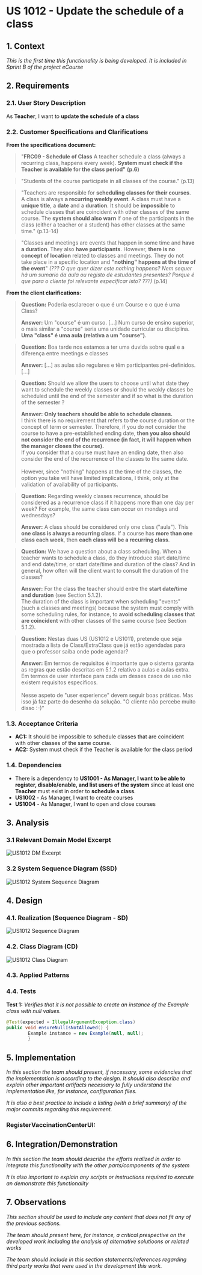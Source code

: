 # US 1012 - Update the schedule of a class

## 1. Context

*This is the first time this functionality is being developed. It is included in Sprint B of the project eCourse*

## 2. Requirements

### 2.1. User Story Description

As **Teacher**, I want to **update the schedule of a class**


### 2.2. Customer Specifications and Clarifications


**From the specifications document:**
>"**FRC09 - Schedule of Class** A teacher schedule a class (always a recurring class, happens every week). **System must check if the Teacher is available for the class period" (p.6)**

>"Students of the course participate in all classes of the course." (p.13)

>"Teachers are responsible for **scheduling classes for their courses**. A class is always **a recurring
> weekly event**. A class must have a **unique title**, a **date** and a **duration**. It should be **impossible** to
> schedule classes that are coincident with other classes of the same course. The **system should also warn** if one of the participants in the class (either a teacher or a student) has other classes
> at the same time." (p.13-14)

>"Classes and meetings are events that happen in some time and **have a duration**. They also **have
participants**. However, **there is no concept of location** related to classes and meetings. They do
not take place in a specific location and **"nothing" happens at the time of the event**" _(??? O que quer dizer este nothing happens? Nem sequer há um sumario da aula ou registo de estudantes presentes? Porque é que para o cliente foi relevante especificar isto? ???)_ (p.14)


**From the client clarifications:**

> **Question:** Poderia esclarecer o que é um Course e o que é uma Class?
>
> **Answer:** Um "course" é um curso. [...]  Num curso de ensino superior, o mais similar a "course" seria uma unidade curricular ou disciplina.
>             <br> **Uma "class" é uma aula (relativa a um "course").**

> **Question:** Boa tarde nos estamos a ter uma duvida sobre qual e a diferença entre meetings e classes
>
> **Answer:** [...] as aulas são regulares e têm participantes pré-definidos. [...]

> **Question:** Should we allow the users to choose until what date they want to schedule the weekly classes or should the weakly classes be scheduled until the end of the semester and if so what is the duration of the semester ?
>
> **Answer:** **Only teachers should be able to schedule classes.**
>             <br> I think there is no requirement that refers to the course duration or the concept of term or semester. Therefore, if you do not consider the course to have a pre-established ending date, **then you also should not consider the end of the recurrence (in fact, it will happen when the manager closes the course).**
>             <br>If you consider that a course must have an ending date, then also consider the end of the recurrence of the classes to the same date.
>             <br><br>However, since "nothing" happens at the time of the classes, the option you take will have limited implications, I think, only at the validation of availability of participants.

> **Question:** Regarding weekly classes recurrence, should be considered as a recurrence class if it happens more than one day per week? For example, the same class can occur on mondays and wednesdays?
>
> **Answer:** A class should be considered only one class ("aula"). This **one class is always a recurring class**. If a course has **more than one class each week**, then **each class will be a recurring class**.

> **Question:** We have a question about a class scheduling. When a teacher wants to schedule a class, do they introduce start date/time and end date/time, or start date/time and duration of the class? And in general, how often will the client want to consult the duration of the classes?
>
> **Answer:** For the class the teacher should entre the **start date/time and duration** (see Section 5.1.2).
>             <br>The duration of the class is important when scheduling "events" (such a classes and meetings) because the system must comply with some scheduling rules, for instance, to **avoid scheduling classes that are coincident** with other classes of the same course (see Section 5.1.2).

> **Question:** Nestas duas US (US1012 e US1011), pretende que seja mostrada a lista de Class/ExtraClass que já estão agendadas para que o professor saiba onde pode agendar?
>
> **Answer:** Em termos de requisitos é importante que o sistema garanta as regras que estão descritas em 5.1.2 relativo a aulas e aulas extra. Em termos de user interface para cada um desses casos de uso não existem requisitos específicos.
<br><br>Nesse aspeto de "user experience" devem seguir boas práticas. Mas isso já faz parte do desenho da solução. "O cliente não percebe muito disso :-)"



### 1.3. Acceptance Criteria ###

* **AC1:** It should be impossible to schedule classes that are coincident with other classes of the same course.
* **AC2:** System must check if the Teacher is available for the class period



### 1.4. Dependencies ###

* There is a dependency to **US1001 - As Manager, I want to be able to register, disable/enable, and list users of the system** since at least one **Teacher** must exist in order to **schedule a class**.
  <br>
* **US1002** - As Manager, I want to create courses
  <br>
* **US1004** - As Manager, I want to open and close courses


## 3. Analysis


### 3.1 Relevant Domain Model Excerpt

![US1012 DM Excerpt](./DM_Excerpt_1012.svg)

### 3.2 System Sequence Diagram (SSD)

![US1012 System Sequence Diagram](./US1012_SSD.svg "US1012_SSD")


## 4. Design


### 4.1. Realization (Sequence Diagram - SD)

![US1012 Sequence Diagram](./US1012_SD.svg "US1012_SD")

### 4.2. Class Diagram (CD)

![US1012 Class Diagram](./US1012_CD.svg "US1012_CD")

### 4.3. Applied Patterns

### 4.4. Tests

**Test 1:** *Verifies that it is not possible to create an instance of the Example class with null values.*

```java
@Test(expected = IllegalArgumentException.class)
public void ensureNullIsNotAllowed() {
        Example instance = new Example(null, null);
        }
```


## 5. Implementation

*In this section the team should present, if necessary, some evidencies that the implementation is according to the design. It should also describe and explain other important artifacts necessary to fully understand the implementation like, for instance, configuration files.*

*It is also a best practice to include a listing (with a brief summary) of the major commits regarding this requirement.*

### **RegisterVaccinationCenterUI:**


## 6. Integration/Demonstration

*In this section the team should describe the efforts realized in order to integrate this functionality with the other parts/components of the system*

*It is also important to explain any scripts or instructions required to execute an demonstrate this functionality*

## 7. Observations

*This section should be used to include any content that does not fit any of the previous sections.*

*The team should present here, for instance, a critical prespective on the developed work including the analysis of alternative solutioons or related works*

*The team should include in this section statements/references regarding third party works that were used in the development this work.*